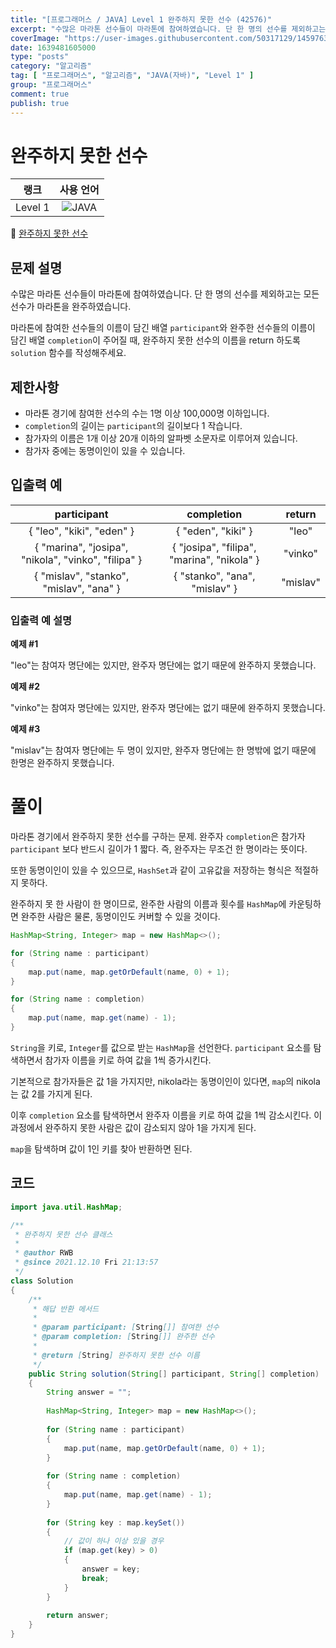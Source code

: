 ```yaml
---
title: "[프로그래머스 / JAVA] Level 1 완주하지 못한 선수 (42576)"
excerpt: "수많은 마라톤 선수들이 마라톤에 참여하였습니다. 단 한 명의 선수를 제외하고는 모든 선수가 마라톤을 완주하였습니다. 마라톤에 참여한 선수들의 이름이 담긴 배열 participant와 완주한 선수들의 이름이 담긴 배열 completion이 주어질 때, 완주하지 못한 선수의 이름을 return 하도록 solution 함수를 작성해주세요."
coverImage: "https://user-images.githubusercontent.com/50317129/145976356-6b5d1430-31c0-4c34-829e-6be8f747ab19.png"
date: 1639481605000
type: "posts"
category: "알고리즘"
tag: [ "프로그래머스", "알고리즘", "JAVA(자바)", "Level 1" ]
group: "프로그래머스"
comment: true
publish: true
---
```


# 완주하지 못한 선수

|  랭크   |                                                      사용 언어                                                      |
| :-----: | :-----------------------------------------------------------------------------------------------------------------: |
| Level 1 | ![JAVA](https://shields.io/badge/java-JDK%2011-lightgray?logo=java&style=plastic&logoColor=white&labelColor=orange) |

🔗 [완주하지 못한 선수](https://programmers.co.kr/learn/courses/30/lessons/42576)





## 문제 설명

수많은 마라톤 선수들이 마라톤에 참여하였습니다. 단 한 명의 선수를 제외하고는 모든 선수가 마라톤을 완주하였습니다.

마라톤에 참여한 선수들의 이름이 담긴 배열 `participant`와 완주한 선수들의 이름이 담긴 배열 `completion`이 주어질 때, 완주하지 못한 선수의 이름을 return 하도록 `solution` 함수를 작성해주세요.





## 제한사항

* 마라톤 경기에 참여한 선수의 수는 1명 이상 100,000명 이하입니다.
* `completion`의 길이는 `participant`의 길이보다 1 작습니다.
* 참가자의 이름은 1개 이상 20개 이하의 알파벳 소문자로 이루어져 있습니다.
* 참가자 중에는 동명이인이 있을 수 있습니다.





## 입출력 예

|                     participant                     |                 completion                 |  return  |
| :-------------------------------------------------: | :----------------------------------------: | :------: |
|              { "leo", "kiki", "eden" }              |             { "eden", "kiki" }             |  "leo"   |
| { "marina", "josipa", "nikola", "vinko", "filipa" } | { "josipa", "filipa", "marina", "nikola" } | "vinko"  |
|       { "mislav", "stanko", "mislav", "ana" }       |       { "stanko", "ana", "mislav" }        | "mislav" |



### 입출력 예 설명

**예제 #1**

"leo"는 참여자 명단에는 있지만, 완주자 명단에는 없기 때문에 완주하지 못했습니다.

**예제 #2**

"vinko"는 참여자 명단에는 있지만, 완주자 명단에는 없기 때문에 완주하지 못했습니다.

**예제 #3**

"mislav"는 참여자 명단에는 두 명이 있지만, 완주자 명단에는 한 명밖에 없기 때문에 한명은 완주하지 못했습니다.










# 풀이

마라톤 경기에서 완주하지 못한 선수를 구하는 문제. 완주자 `completion`은 참가자 `participant` 보다 반드시 길이가 1 짧다. 즉, 완주자는 무조건 한 명이라는 뜻이다.

또한 동명이인이 있을 수 있으므로, `HashSet`과 같이 고유값을 저장하는 형식은 적절하지 못하다.

완주하지 못 한 사람이 한 명이므로, 완주한 사람의 이름과 횟수를 `HashMap`에 카운팅하면 완주한 사람은 물론, 동명이인도 커버할 수 있을 것이다.

``` java
HashMap<String, Integer> map = new HashMap<>();

for (String name : participant)
{
	map.put(name, map.getOrDefault(name, 0) + 1);
}

for (String name : completion)
{
	map.put(name, map.get(name) - 1);
}
```

`String`을 키로, `Integer`를 값으로 받는 `HashMap`을 선언한다. `participant` 요소를 탐색하면서 참가자 이름을 키로 하여 값을 1씩 증가시킨다.

기본적으로 참가자들은 값 1을 가지지만, nikola라는 동명이인이 있다면, `map`의 nikola는 값 2를 가지게 된다.

이후 `completion` 요소를 탐색하면서 완주자 이름을 키로 하여 값을 1씩 감소시킨다. 이 과정에서 완주하지 못한 사람은 값이 감소되지 않아 1을 가지게 된다.

`map`을 탐색하며 값이 1인 키를 찾아 반환하면 된다.





## 코드

``` java
import java.util.HashMap;

/**
 * 완주하지 못한 선수 클래스
 *
 * @author RWB
 * @since 2021.12.10 Fri 21:13:57
 */
class Solution
{
	/**
	 * 해답 반환 메서드
	 *
	 * @param participant: [String[]] 참여한 선수
	 * @param completion: [String[]] 완주한 선수
	 *
	 * @return [String] 완주하지 못한 선수 이름
	 */
	public String solution(String[] participant, String[] completion)
	{
		String answer = "";
		
		HashMap<String, Integer> map = new HashMap<>();
		
		for (String name : participant)
		{
			map.put(name, map.getOrDefault(name, 0) + 1);
		}
		
		for (String name : completion)
		{
			map.put(name, map.get(name) - 1);
		}
		
		for (String key : map.keySet())
		{
			// 값이 하나 이상 있을 경우
			if (map.get(key) > 0)
			{
				answer = key;
				break;
			}
		}
		
		return answer;
	}
}
```